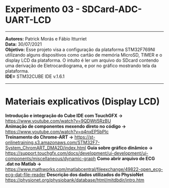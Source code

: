 # Experimento 03 - SDCard-ADC-UART-LCD
_____________________________________________________________________________________________________________________________________________
**Autores:** Patrick Morás e Fábio Itturriet  
**Data:** 30/07/2021           
**Objetivo:** Esse projeto visa a configuração da plataforma STM32F769NI utilizando alguns dispositivos como cartão de memória MicroSD, TIMER e o display LCD da plataforma. O intuito é ler um arquivo do SDcard contendo uma derivação de Eletrocardiograma, e por no gráfico mostrando tela da plataforma.                      
**IDE=** STM32CUBE IDE v.1.6.1

_____________________________________________________________________________________________________________________________________________

# Materiais explicativos (Display LCD)
**Introdução e integração do Cube IDE com TouchGFX ->**  https://www.youtube.com/watch?v=9QDWti5RzBU  
**Animação de componentes mexendo direto no código ->**  https://www.youtube.com/watch?v=q4nxEP5bPIc  
**Treinamento do Chrome-ART ->**  https://st-onlinetraining.s3.amazonaws.com/STM32F7-System_ChromART_DMA2D/index.html 
**Guia sobre gráfico dinâmico ->** https://support.touchgfx.com/docs/development/ui-development/ui-components/miscellaneous/dynamic-graph
**Como abrir arquivo de ECG .dat no Matlab ->** https://www.mathworks.com/matlabcentral/fileexchange/49822-open_ecg-ecg-dat-file-reader
**Descrição dos dados utilizados do PhysioNet** https://physionet.org/physiobank/database/html/mitdbdir/intro.htm
